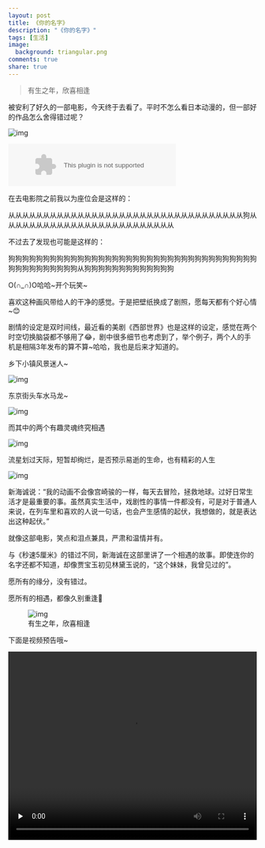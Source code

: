 ```yaml
---
layout: post
title: 《你的名字》
description: "《你的名字》"
tags: [生活]
image:
  background: triangular.png
comments: true
share: true
---
```


>  有生之年，欣喜相逢

被安利了好久的一部电影，今天终于去看了。平时不怎么看日本动漫的，但一部好的作品怎么舍得错过呢？

<!-- more -->

![img]({{site.url}}images/article/2016-12-2/1.png)

<embed src="http://music.163.com/style/swf/widget.swf?sid=426881489&type=2&auto=1&width=320&height=66" width="340" height="86"  allowNetworking="all">

在去电影院之前我以为座位会是这样的：

从从从从从从从从从从从从从从从从从从从从从从从从从从从从从从从从从从狗从从从从从从从从从从从从从从从从从从从从从从从从从

不过去了发现也可能是这样的：

狗狗狗狗狗狗狗狗狗狗狗狗狗狗狗狗狗狗狗狗狗狗狗狗狗狗狗狗狗狗狗狗狗狗狗狗狗狗狗狗狗狗狗狗狗狗从狗狗狗狗狗狗狗狗狗狗狗狗狗

O(∩_∩)O哈哈~开个玩笑~

喜欢这种画风带给人的干净的感觉。于是把壁纸换成了剧照，愿每天都有个好心情~😊

剧情的设定是双时间线，最近看的美剧《西部世界》也是这样的设定，感觉在两个时空切换脑袋都不够用了😂，剧中很多细节也考虑到了，举个例子，两个人的手机是相隔3年发布的算不算~哈哈，我也是后来才知道的。

乡下小镇风景迷人~

![img]({{site.url}}images/article/2016-12-2/3.jpg)

东京街头车水马龙~

![img]({{site.url}}images/article/2016-12-2/4.jpg)

而其中的两个有趣灵魂终究相遇

![img]({{site.url}}images/article/2016-12-2/5.jpg)

流星划过天际，短暂却绚烂，是否预示易逝的生命，也有精彩的人生

![img]({{site.url}}images/article/2016-12-2/6.jpg)

新海诚说：“我的动画不会像宫崎骏的一样，每天去冒险，拯救地球。过好日常生活才是最重要的事。虽然真实生活中，戏剧性的事情一件都没有，可是对于普通人来说，在列车里和喜欢的人说一句话，也会产生感情的起伏，我想做的，就是表达出这种起伏。”

就像这部电影，笑点和泪点兼具，严肃和温情并有。

与《秒速5厘米》的错过不同，新海诚在这部里讲了一个相遇的故事。即使连你的名字还都不知道，却像贾宝玉初见林黛玉说的，“这个妹妹，我曾见过的”。

愿所有的缘分，没有错过。

愿所有的相遇，都像久别重逢🙂

<figure>
    <img src="{{site.url}}images/article/2016-12-2/2.png" alt="img" />
    <figcaption>有生之年，欣喜相逢</figcaption>
</figure>

下面是视频预告哦~

<video id="video" style="width:100%;background:#111;height:382px;" controls="" preload="none" poster="">
      <source id="mp4" src="http://211.161.127.24/vhot2.qqvideo.tc.qq.com/u0348x0cowa.p701.1.mp4?sdtfrom=v1010&amp;guid=600f935182b2f70e09774cdf57b3e0ec&amp;vkey=721C3D80B0A07B9C0E3B919B1AA1F0C8035E468EF8B7757764919B1ADEC435ADE486AB7EDC612EEEF24F36C3AD1E6C210E61A418E2A6B43EC6F4C6BE05408F7C89E179450CB13E843715643EFBAAE7FC4249847C71469D55" type="video/mp4">
</video>